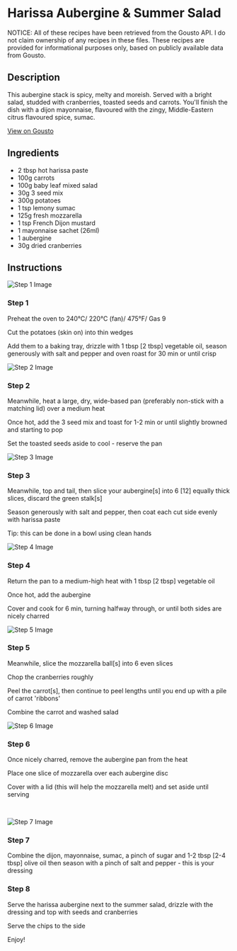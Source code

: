 # Harissa Aubergine & Summer Salad

NOTICE: All of these recipes have been retrieved from the Gousto API. I do not claim ownership of any recipes in these files. These recipes are provided for informational purposes only, based on publicly available data from Gousto.

## Description

This aubergine stack is spicy, melty and moreish. Served with a bright salad, studded with cranberries, toasted seeds and carrots. You'll finish the dish with a dijon mayonnaise, flavoured with the zingy, Middle-Eastern citrus flavoured spice, sumac. 

[View on Gousto](https://www.gousto.co.uk/recipes/cookbook/harissa-aubergine-summer-salad)

## Ingredients

- 2 tbsp hot harissa paste 
- 100g carrots
- 100g baby leaf mixed salad
- 30g 3 seed mix
- 300g potatoes
- 1 tsp lemony sumac
- 125g fresh mozzarella 
- 1 tsp French Dijon mustard 
- 1 mayonnaise sachet (26ml)
- 1 aubergine 
- 30g dried cranberries

## Instructions

![Step 1 Image](https://production-media.gousto.co.uk/cms/recipe-step-image/576.-step-1-x200.jpg)

### Step 1

Preheat the oven to 240&deg;C/ 220&deg;C (fan)/ 475&deg;F/ Gas 9


Cut the potatoes (skin on) into thin wedges


Add them to a baking tray, drizzle with 1 tbsp <span class="text-danger">[2 tbsp]</span> vegetable oil, season generously with salt and pepper and oven roast for 30 min or until crisp

![Step 2 Image](https://production-media.gousto.co.uk/cms/recipe-step-image/576.-step-2-x200.jpg)

### Step 2

Meanwhile, heat a large, dry, wide-based pan (preferably non-stick with a matching lid) over a medium heat


Once<span class="text-danger">&nbsp;</span>hot, add the 3 seed mix and toast for 1-2&nbsp;min or until slightly browned and starting to pop


Set&nbsp;the toasted seeds aside to cool - reserve the pan

![Step 3 Image](https://production-media.gousto.co.uk/cms/recipe-step-image/576.-step-3-x200.jpg)

### Step 3

Meanwhile, top and tail, then slice your aubergine<span class="text-danger">[s]</span> into 6 <span class="text-danger">[12]</span> equally thick slices, discard the green stalk<span class="text-danger">[s]</span>


Season generously with salt and pepper, then coat each cut side evenly with harissa paste


Tip: this can be done in a bowl using clean hands

![Step 4 Image](https://production-media.gousto.co.uk/cms/recipe-step-image/576.-step-4-x200.jpg)

### Step 4

Return the pan to a medium-high heat with 1 tbsp <span class="text-danger">[2 tbsp]</span> vegetable oil


Once hot, add the aubergine


Cover and cook for 6 min, turning halfway through, or until both sides are nicely charred

![Step 5 Image](https://production-media.gousto.co.uk/cms/recipe-step-image/576.-step-5-x200.jpg)

### Step 5

Meanwhile, slice the mozzarella ball<span class="text-danger">[s]</span> into 6 even slices


Chop the cranberries roughly


Peel&nbsp;the carrot<span class="text-danger">[s]</span>, then continue to peel lengths until you end up with a pile of carrot 'ribbons'


Combine the carrot and washed salad

![Step 6 Image](https://production-media.gousto.co.uk/cms/recipe-step-image/576.-step-6-x200.jpg)

### Step 6

Once nicely&nbsp;charred, remove the aubergine pan from the heat


Place one slice of mozzarella over each aubergine disc


Cover with a lid (this will help the mozzarella melt) and set aside until serving


&nbsp;

![Step 7 Image](https://production-media.gousto.co.uk/cms/recipe-step-image/576.-step-7-x200.jpg)

### Step 7

Combine the dijon, mayonnaise, sumac, a pinch of sugar and 1-2 tbsp <span class="text-danger">[2-4 tbsp]</span> olive oil then season with a pinch of salt and pepper - this is your dressing

### Step 8

Serve the harissa aubergine next to the summer salad,&nbsp;drizzle with the dressing and top with seeds and cranberries


Serve the chips to the side


Enjoy!

